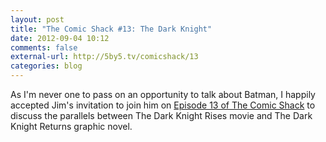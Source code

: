 ```yaml
---
layout: post
title: "The Comic Shack #13: The Dark Knight"
date: 2012-09-04 10:12
comments: false
external-url: http://5by5.tv/comicshack/13
categories: blog
---
```


As I'm never one to pass on an opportunity to talk about Batman, I happily accepted Jim's invitation to join him on [Episode 13 of The Comic Shack](http://5by5.tv/comicshack/13 "The Comic Shack, Episode 13") to discuss the parallels between The Dark Knight Rises movie and The Dark Knight Returns graphic novel.